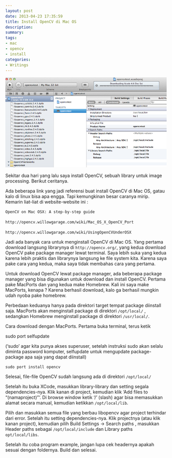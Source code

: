 ```yaml
---
layout: post
date: 2013-04-23 17:35:59
title: Install OpenCV di Mac OS
description: 
summary: 
tags: 
- mac
- opencv
- install
categories:
- Writings
---
```


![Install OpenCV](/images/install-opencv.png)

Sekitar dua hari yang lalu saya install OpenCV, sebuah library untuk image processing. Berikut ceritanya.

Ada beberapa link yang jadi referensi buat install OpenCV di Mac OS, gatau kalo di linux bisa apa engga. Tapi kemungkinan besar caranya mirip. Kemarin liat-liat di website-website ini :
```
OpenCV on Mac OSX: A step-by-step guide

http://opencv.willowgarage.com/wiki/Mac_OS_X_OpenCV_Port

http://opencv.willowgarage.com/wiki/UsingOpenCVUnderOSX

```
Jadi ada banyak cara untuk menginstall OpenCV di Mac OS. Yang pertama download langsung librarynya di `http://opencv.org/`, yang kedua download OpenCV pake package manager lewat terminal. Saya lebih suka yang kedua karena lebih praktis dan librarynya langsung ke file system kita. Karena saya pake cara yang kedua, maka saya tidak membahas cara yang pertama.

Untuk download OpenCV lewat package manager, ada beberapa package manager yang bisa digunakan untuk download dan install OpenCV. Pertama pake MacPorts dan yang kedua make Homebrew. Kali ini saya make MacPorts, kenapa ? Karena berhasil download, kalo ga berhasil mungkin udah nyoba pake homebrew.

Perbedaan keduanya hanya pada direktori target tempat package diinstall saja. MacPorts akan menginstall package di direktori `/opt/local/` , sedangkan Homebrew menginstall package di direktori `/usr/local/`.

Cara download dengan MacPorts. Pertama buka terminal, terus ketik

sudo port selfupdate

(‘sudo’ agar kita punya akses superuser, setelah instruksi sudo akan selalu diminta password komputer, selfupdate untuk mengupdate package-package apa saja yang dapat diinstall)

```
sudo port install opencv
```

Selesai, file-file OpenCV sudah langsung ada di direktori `/opt/local/`

Setelah itu buka XCode, masukkan library-library dan setting segala dependencies-nya. Klik kanan di project, kemudian klik ‘Add files to “(namaproject)”‘. Di browse window ketik ‘/’ (slash) agar bisa memasukkan alamat secara manual, kemudian ketikkan `/opt/local/lib`.

Pilih dan masukkan semua file yang berbau libopencv agar project terhindar dari error. Setelah itu setting dependencies-nya. Klik projectnya (atau klik kanan project), kemudian pilih Build Settings -> Search paths , masukkan Header paths sebagai `/opt/local/include` dan Library paths `opt/local/libs`.

Setelah itu coba program example, jangan lupa cek headernya apakah sesuai dengan foldernya. Build dan selesai.
